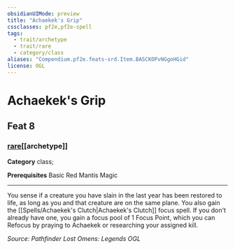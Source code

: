 ```yaml
---
obsidianUIMode: preview
title: "Achaekek's Grip"
cssclasses: pf2e,pf2e-spell
tags:
  - trait/archetype
  - trait/rare
  - category/class
aliases: "Compendium.pf2e.feats-srd.Item.BASCKOPvNGgoHGid"
license: OGL
---
```

# Achaekek's Grip
## Feat 8
### [rare](rare "Rare Rarity Trait")[[archetype]]

**Category** class; 



**Prerequisites** Basic Red Mantis Magic
* * *
You sense if a creature you have slain in the last year has been restored to life, as long as you and that creature are on the same plane. You also gain the [[Spells/Achaekek's Clutch|Achaekek's Clutch]] focus spell. If you don't already have one, you gain a focus pool of 1 Focus Point, which you can Refocus by praying to Achaekek or researching your assigned kill.

*Source: Pathfinder Lost Omens: Legends*
*OGL*